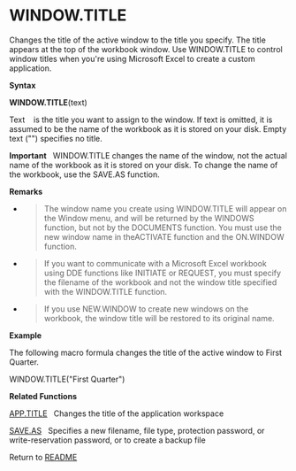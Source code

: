 # WINDOW.TITLE

Changes the title of the active window to the title you specify. The
title appears at the top of the workbook window. Use WINDOW.TITLE to
control window titles when you're using Microsoft Excel to create a
custom application.

**Syntax**

**WINDOW.TITLE**(text)

Text&nbsp;&nbsp;&nbsp;&nbsp;is the title you want to assign to the
window. If text is omitted, it is assumed to be the name of the workbook
as it is stored on your disk. Empty text ("") specifies no title.

**Important**&nbsp;&nbsp;&nbsp;WINDOW.TITLE changes the name of the
window, not the actual name of the workbook as it is stored on your
disk. To change the name of the workbook, use the SAVE.AS function.

**Remarks**

  - > The window name you create using WINDOW.TITLE will appear on the
    > Window menu, and will be returned by the WINDOWS function, but not
    > by the DOCUMENTS function. You must use the new window name in
    > theACTIVATE function and the ON.WINDOW function.

  - > If you want to communicate with a Microsoft Excel workbook using
    > DDE functions like INITIATE or REQUEST, you must specify the
    > filename of the workbook and not the window title specified with
    > the WINDOW.TITLE function.

  - > If you use NEW.WINDOW to create new windows on the workbook, the
    > window title will be restored to its original name.


**Example**

The following macro formula changes the title of the active window to
First Quarter.

WINDOW.TITLE("First Quarter")

**Related Functions**

[APP.TITLE](APP.TITLE.md)&nbsp;&nbsp;&nbsp;Changes the title of the application
workspace

[SAVE.AS](SAVE.AS.md)&nbsp;&nbsp;&nbsp;Specifies a new filename, file type, protection
password, or write-reservation password, or to create a backup file



Return to [README](README.md)

